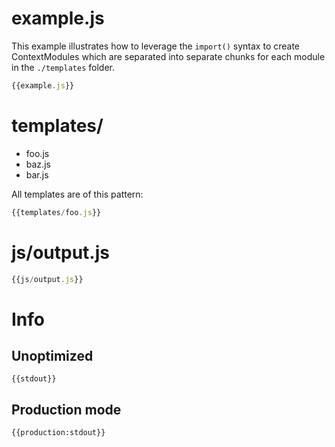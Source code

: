 # example.js

This example illustrates how to leverage the `import()` syntax to create ContextModules which are separated into separate chunks for each module in the `./templates` folder.

``` javascript
{{example.js}}
```

# templates/

* foo.js
* baz.js
* bar.js

All templates are of this pattern:

``` javascript
{{templates/foo.js}}
```

# js/output.js

``` javascript
{{js/output.js}}
```

# Info

## Unoptimized

```
{{stdout}}
```

## Production mode

```
{{production:stdout}}
```
